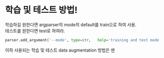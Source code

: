 # 학습 및 테스트 방법!

학습하길 원한다면 argparser의 mode의 default를 train으로 하여 사용.  
테스트를 원한다면 test로 하여라.  
```python
parser.add_argument('--mode', type=str,   help='training and test mode',    default='train')
```
이하 사용되는 학습 및 테스트 data augmentation 방법은 맨 
